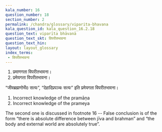 ```yaml
---
kala_number: 16
question_number: 18
section_number: 2
permalink: /chandra/glossary/viparita-bhavana
kala_question_id: kala_question_16.2.18
question_text: viparīta bhāvanā
question_text_skt: विपरीतभावना
question_text_hin: 
layout: layout_glossary
index_terms:
 - विपरीतभावना
---
```


<!-- skt-start -->
1. प्रमाणगता विपरीतभावना। 
2. प्रमेयगता विपरीतभावना।

“जीवब्रह्मणोर्भेदः सत्यः”, “देहादिप्रपञ्चः सत्यः” इति प्रमेयगता विपरीतभावना। 
<!-- skt-end -->

<!-- eng-start -->
1. Incorrect knowledge of the pramāṇa
2. Incorrect knowledge of the prameya

The second one is discussed in footnote 16 -- False conclusion is of the form “there is absolute difference between jīva and brahman” and “the body and external world are absolutely true”.
<!-- eng-end -->
